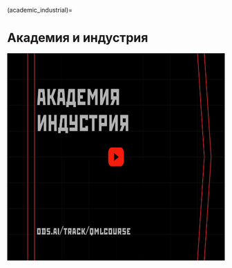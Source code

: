 (academic_industrial)=

# Академия и индустрия

<a href="https://youtu.be/y1Jnewb9jEw">
    <img src="../../_static/perspectives/back_4_youtube.png" width="854" height="480">
</a>
